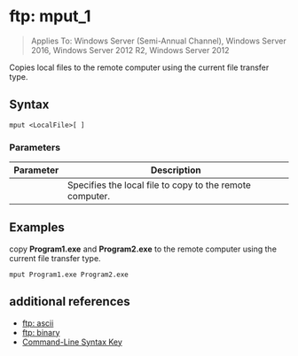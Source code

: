 # ftp: mput_1

>Applies To: Windows Server (Semi-Annual Channel), Windows Server 2016, Windows Server 2012 R2, Windows Server 2012

Copies local files to the remote computer using the current file transfer type.   
## Syntax  
```  
mput <LocalFile>[ ]  
```  
### Parameters  
|Parameter|Description|  
|-------|--------|  
|<LocalFile>|Specifies the local file to copy to the remote computer.|  
## <a name="BKMK_Examples"></a>Examples  
copy **Program1.exe** and **Program2.exe** to the remote computer using the current file transfer type.  
```  
mput Program1.exe Program2.exe  
```  
## additional references  
-   [ftp: ascii](ftp-ascii.md)  
-   [ftp: binary](ftp-binary.md)  
-   [Command-Line Syntax Key](command-line-syntax-key.md)  
